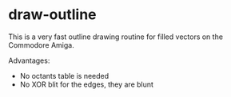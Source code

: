 # draw-outline

This is a very fast outline drawing routine for filled vectors on the Commodore Amiga.

Advantages:

- No octants table is needed
- No XOR blit for the edges, they are blunt
